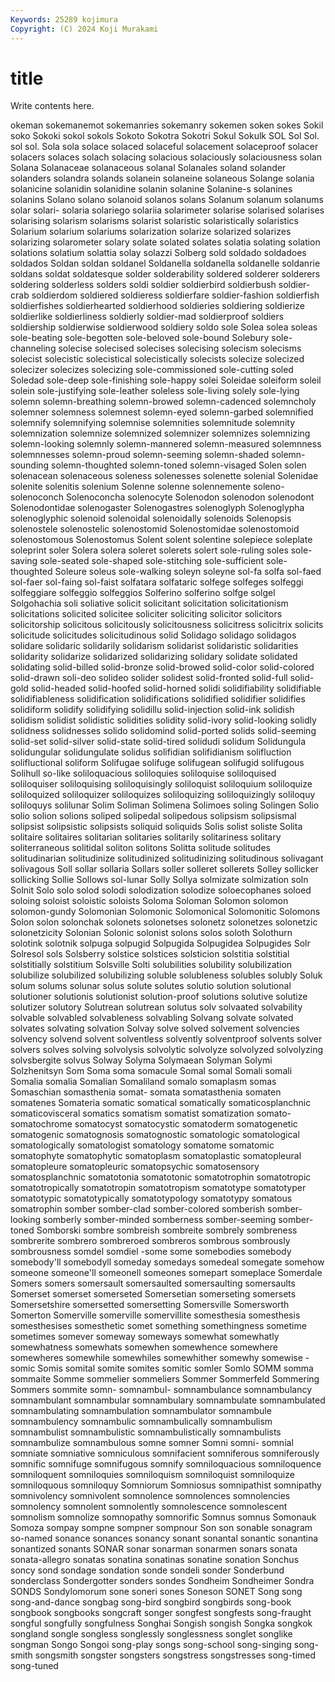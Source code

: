 ```yaml
---
Keywords: 25289 kojimura
Copyright: (C) 2024 Koji Murakami
---
```


# title

Write contents here.



okeman sokemanemot sokemanries sokemanry
sokemen soken sokes Sokil soko Sokoki sokol sokols Sokoto Sokotra
Sokotri Sokul Sokulk SOL Sol Sol. sol sol. Sola sola
solace solaced solaceful solacement solaceproof solacer solacers solaces solach solacing
solacious solaciously solaciousness solan Solana Solanaceae solanaceous solanal Solanales soland
solander solanders solandra solands solanein solaneine solaneous Solange solania solanicine
solanidin solanidine solanin solanine Solanine-s solanines solanins Solano solano solanoid
solanos solans Solanum solanum solanums solar solari- solaria solariego solariia
solarimeter solarise solarised solarises solarising solarism solarisms solarist solaristic solaristically
solaristics Solarium solarium solariums solarization solarize solarized solarizes solarizing solarometer
solary solate solated solates solatia solating solation solations solatium solattia
solay solazzi Solberg sold soldado soldadoes soldados Soldan soldan soldanel
Soldanella soldanella soldanelle soldanrie soldans soldat soldatesque solder solderability soldered
solderer solderers soldering solderless solders soldi soldier soldierbird soldierbush soldier-crab
soldierdom soldiered soldieress soldierfare soldier-fashion soldierfish soldierfishes soldierhearted soldierhood soldieries
soldiering soldierize soldierlike soldierliness soldierly soldier-mad soldierproof soldiers soldiership soldierwise
soldierwood soldiery soldo sole Solea solea soleas sole-beating sole-begotten sole-beloved
sole-bound Solebury sole-channeling solecise solecised solecises solecising solecism solecisms solecist
solecistic solecistical solecistically solecists solecize solecized solecizer solecizes solecizing sole-commissioned
sole-cutting soled Soledad sole-deep sole-finishing sole-happy solei Soleidae soleiform soleil
solein sole-justifying sole-leather soleless sole-living solely sole-lying solemn solemn-breathing solemn-browed
solemn-cadenced solemncholy solemner solemness solemnest solemn-eyed solemn-garbed solemnified solemnify solemnifying
solemnise solemnities solemnitude solemnity solemnization solemnize solemnized solemnizer solemnizes solemnizing
solemn-looking solemnly solemn-mannered solemn-measured solemnness solemnnesses solemn-proud solemn-seeming solemn-shaded solemn-sounding
solemn-thoughted solemn-toned solemn-visaged Solen solen solenacean solenaceous soleness solenesses solenette
solenial Solenidae solenite solenitis solenium Solenne solenne solennemente soleno- solenoconch
Solenoconcha solenocyte Solenodon solenodon solenodont Solenodontidae solenogaster Solenogastres solenoglyph Solenoglypha
solenoglyphic solenoid solenoidal solenoidally solenoids Solenopsis solenostele solenostelic solenostomid Solenostomidae
solenostomoid solenostomous Solenostomus Solent solent solentine solepiece soleplate soleprint soler
Solera solera soleret solerets solert sole-ruling soles sole-saving sole-seated sole-shaped
sole-stitching sole-sufficient sole-thoughted Soleure soleus sole-walking soleyn soleyne sol-fa solfa
sol-faed sol-faer sol-faing sol-faist solfatara solfataric solfege solfeges solfeggi solfeggiare
solfeggio solfeggios Solferino solferino solfge solgel Solgohachia soli soliative solicit
solicitant solicitation solicitationism solicitations solicited solicitee soliciter soliciting solicitor solicitors
solicitorship solicitous solicitously solicitousness solicitress solicitrix solicits solicitude solicitudes solicitudinous
solid Solidago solidago solidagos solidare solidaric solidarily solidarism solidarist solidaristic
solidarities solidarity solidarize solidarized solidarizing solidary solidate solidated solidating solid-billed
solid-bronze solid-browed solid-color solid-colored solid-drawn soli-deo solideo solider solidest solid-fronted
solid-full solid-gold solid-headed solid-hoofed solid-horned solidi solidifiability solidifiable solidifiableness solidification
solidifications solidified solidifier solidifies solidiform solidify solidifying solidillu solid-injection solid-ink
solidish solidism solidist solidistic solidities solidity solid-ivory solid-looking solidly solidness
solidnesses solido solidomind solid-ported solids solid-seeming solid-set solid-silver solid-state solid-tired
solidudi solidum Solidungula solidungular solidungulate solidus solifidian solifidianism solifluction solifluctional
soliform Solifugae solifuge solifugean solifugid solifugous Solihull so-like soliloquacious soliloquies
soliloquise soliloquised soliloquiser soliloquising soliloquisingly soliloquist soliloquium soliloquize soliloquized soliloquizer
soliloquizes soliloquizing soliloquizingly soliloquy soliloquys solilunar Solim Soliman Solimena Solimoes
soling Solingen Solio solio solion solions soliped solipedal solipedous solipsism
solipsismal solipsist solipsistic solipsists soliquid soliquids Solis solist soliste Solita
solitaire solitaires solitarian solitaries solitarily solitariness solitary soliterraneous solitidal soliton
solitons Solitta solitude solitudes solitudinarian solitudinize solitudinized solitudinizing solitudinous solivagant
solivagous Soll sollar sollaria Sollars soller solleret sollerets Solley sollicker
sollicking Sollie Sollows sol-lunar Solly Sollya solmizate solmization soln Solnit
Solo solo solod solodi solodization solodize soloecophanes soloed soloing soloist
soloistic soloists Soloma Soloman Solomon solomon solomon-gundy Solomonian Solomonic Solomonical
Solomonitic Solomons Solon solon solonchak solonets solonetses solonetz solonetzes solonetzic
solonetzicity Solonian Solonic solonist solons solos soloth Solothurn solotink solotnik
solpuga solpugid Solpugida Solpugidea Solpugides Solr Solresol sols Solsberry solstice
solstices solsticion solstitia solstitial solstitially solstitium Solsville Solti solubilities solubility
solubilization solubilize solubilized solubilizing soluble solubleness solubles solubly Soluk solum
solums solunar solus solute solutes solutio solution solutional solutioner solutionis
solutionist solution-proof solutions solutive solutize solutizer solutory Solutrean solutrean solutus
solv solvaated solvability solvable solvabled solvableness solvabling Solvang solvate solvated
solvates solvating solvation Solvay solve solved solvement solvencies solvency solvend
solvent solventless solvently solventproof solvents solver solvers solves solving solvolysis
solvolytic solvolyze solvolyzed solvolyzing solvsbergite solvus Solway Solyma Solymaean Solyman
Solymi Solzhenitsyn Som Soma soma somacule Somal somal Somali somali
Somalia somalia Somalian Somaliland somalo somaplasm somas Somaschian somasthenia somat-
somata somatasthenia somaten somatenes Somateria somatic somatical somatically somaticosplanchnic somaticovisceral
somatics somatism somatist somatization somato- somatochrome somatocyst somatocystic somatoderm somatogenetic
somatogenic somatognosis somatognostic somatologic somatological somatologically somatologist somatology somatome somatomic
somatophyte somatophytic somatoplasm somatoplastic somatopleural somatopleure somatopleuric somatopsychic somatosensory somatosplanchnic
somatotonia somatotonic somatotrophin somatotropic somatotropically somatotropin somatotropism somatotype somatotyper somatotypic
somatotypically somatotypology somatotypy somatous somatrophin somber somber-clad somber-colored somberish somber-looking
somberly somber-minded somberness somber-seeming somber-toned Somborski sombre sombreish sombreite sombrely
sombreness sombrerite sombrero sombreroed sombreros sombrous sombrously sombrousness somdel somdiel
-some some somebodies somebody somebody'll somebodyll someday somedays somedeal somegate
somehow someone someone'll someonell someones somepart someplace Somerdale Somers somers
somersault somersaulted somersaulting somersaults Somerset somerset somerseted Somersetian somerseting somersets
Somersetshire somersetted somersetting Somersville Somersworth Somerton Somerville somerville somervillite somesthesia
somesthesis somesthesises somesthetic somet something somethingness sometime sometimes somever someway
someways somewhat somewhatly somewhatness somewhats somewhen somewhence somewhere somewheres somewhile
somewhiles somewhither somewhy somewise -somic Somis somital somite somites somitic
somler Somlo SOMM somma sommaite Somme sommelier sommeliers Sommer Sommerfeld
Sommering Sommers sommite somn- somnambul- somnambulance somnambulancy somnambulant somnambular somnambulary
somnambulate somnambulated somnambulating somnambulation somnambulator somnambule somnambulency somnambulic somnambulically somnambulism
somnambulist somnambulistic somnambulistically somnambulists somnambulize somnambulous somne somner Somni somni-
somnial somniate somniative somniculous somnifacient somniferous somniferously somnific somnifuge somnifugous
somnify somniloquacious somniloquence somniloquent somniloquies somniloquism somniloquist somniloquize somniloquous somniloquy
Somniorum Somniosus somnipathist somnipathy somnivolency somnivolent somnolence somnolences somnolencies somnolency
somnolent somnolently somnolescence somnolescent somnolism somnolize somnopathy somnorific Somnus somnus
Somonauk Somoza sompay sompne sompner sompnour Son son sonable sonagram
so-named sonance sonances sonancy sonant sonantal sonantic sonantina sonantized sonants
SONAR sonar sonarman sonarmen sonars sonata sonata-allegro sonatas sonatina sonatinas
sonatine sonation Sonchus soncy sond sondage sondation sonde sondeli sonder
Sonderbund sonderclass Sondergotter sonders sondes Sondheim Sondheimer Sondra SONDS Sondylomorum
sone soneri sones Soneson SONET Song song song-and-dance songbag song-bird
songbird songbirds song-book songbook songbooks songcraft songer songfest songfests song-fraught
songful songfully songfulness Songhai Songish songish Songka songkok songland songle
songless songlessly songlessness songlet songlike songman Songo Songoi song-play songs
song-school song-singing song-smith songsmith songster songsters songstress songstresses song-timed song-tuned
